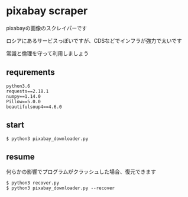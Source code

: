 # pixabay scraper
pixabayの画像のスクレイパーです  

ロシアにあるサービスっぽいですが、CDSなどでインフラが強力で太いです  

常識と倫理を守って利用しましょう  

## requrements
```console
python3.6
requests==2.18.1
numpy==1.14.0
Pillow==5.0.0
beautifulsoup4==4.6.0
```

## start
```console
$ python3 pixabay_downloader.py
```

## resume
何らかの影響でプログラムがクラッシュした場合、復元できます
```console
$ python3 recover.py
$ python3 pixabay_downloader.py --recover
```
